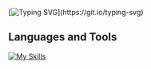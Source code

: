 [![Typing SVG](https://readme-typing-svg.demolab.com?font=Fira+Code&size=18&pause=1000&color=000000&width=435&lines=Hi+there%2C+I+am+Hashim+Khan;I+am+an+aspiring+Full+stack+Developer!)](https://git.io/typing-svg)


## Languages and Tools

[![My Skills](https://skillicons.dev/icons?i=java,python,js,html,css,linux,spring,react,nodejs,mysql,mongodb,aws&perline=12)](https://skillicons.dev)
